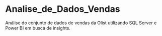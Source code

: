 # Analise_de_Dados_Vendas
Análise do conjunto de dados de vendas da Olist utilizando SQL Server e Power BI em busca de insights.
